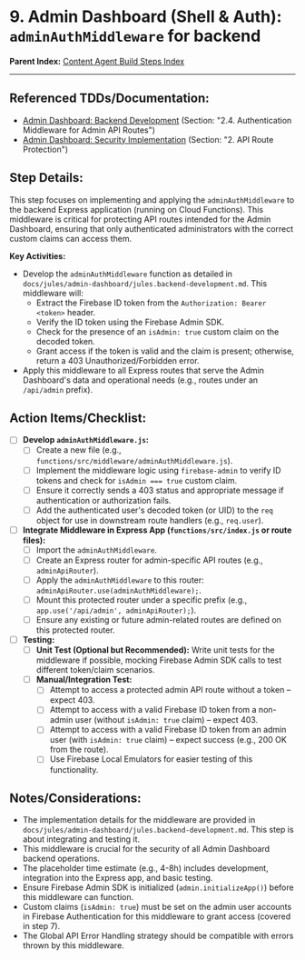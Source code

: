 # 9. Admin Dashboard (Shell & Auth): `adminAuthMiddleware` for backend

**Parent Index:** [Content Agent Build Steps Index](index.md)

---

## Referenced TDDs/Documentation:
*   [Admin Dashboard: Backend Development](../../jules/admin-dashboard/jules.backend-development.md) (Section: "2.4. Authentication Middleware for Admin API Routes")
*   [Admin Dashboard: Security Implementation](../../jules/admin-dashboard/jules.security-implementation.md) (Section: "2. API Route Protection")

## Step Details:
This step focuses on implementing and applying the `adminAuthMiddleware` to the backend Express application (running on Cloud Functions). This middleware is critical for protecting API routes intended for the Admin Dashboard, ensuring that only authenticated administrators with the correct custom claims can access them.

**Key Activities:**
*   Develop the `adminAuthMiddleware` function as detailed in `docs/jules/admin-dashboard/jules.backend-development.md`. This middleware will:
    *   Extract the Firebase ID token from the `Authorization: Bearer <token>` header.
    *   Verify the ID token using the Firebase Admin SDK.
    *   Check for the presence of an `isAdmin: true` custom claim on the decoded token.
    *   Grant access if the token is valid and the claim is present; otherwise, return a 403 Unauthorized/Forbidden error.
*   Apply this middleware to all Express routes that serve the Admin Dashboard's data and operational needs (e.g., routes under an `/api/admin` prefix).

## Action Items/Checklist:
- [ ] **Develop `adminAuthMiddleware.js`:**
    - [ ] Create a new file (e.g., `functions/src/middleware/adminAuthMiddleware.js`).
    - [ ] Implement the middleware logic using `firebase-admin` to verify ID tokens and check for `isAdmin === true` custom claim.
    - [ ] Ensure it correctly sends a 403 status and appropriate message if authentication or authorization fails.
    - [ ] Add the authenticated user's decoded token (or UID) to the `req` object for use in downstream route handlers (e.g., `req.user`).
- [ ] **Integrate Middleware in Express App (`functions/src/index.js` or route files):**
    - [ ] Import the `adminAuthMiddleware`.
    - [ ] Create an Express router for admin-specific API routes (e.g., `adminApiRouter`).
    - [ ] Apply the `adminAuthMiddleware` to this router: `adminApiRouter.use(adminAuthMiddleware);`.
    - [ ] Mount this protected router under a specific prefix (e.g., `app.use('/api/admin', adminApiRouter);`).
    - [ ] Ensure any existing or future admin-related routes are defined on this protected router.
- [ ] **Testing:**
    - [ ] **Unit Test (Optional but Recommended):** Write unit tests for the middleware if possible, mocking Firebase Admin SDK calls to test different token/claim scenarios.
    - [ ] **Manual/Integration Test:**
        - [ ] Attempt to access a protected admin API route without a token – expect 403.
        - [ ] Attempt to access with a valid Firebase ID token from a non-admin user (without `isAdmin: true` claim) – expect 403.
        - [ ] Attempt to access with a valid Firebase ID token from an admin user (with `isAdmin: true` claim) – expect success (e.g., 200 OK from the route).
        - [ ] Use Firebase Local Emulators for easier testing of this functionality.

## Notes/Considerations:
*   The implementation details for the middleware are provided in `docs/jules/admin-dashboard/jules.backend-development.md`. This step is about integrating and testing it.
*   This middleware is crucial for the security of all Admin Dashboard backend operations.
*   The placeholder time estimate (e.g., 4-8h) includes development, integration into the Express app, and basic testing.
*   Ensure Firebase Admin SDK is initialized (`admin.initializeApp()`) before this middleware can function.
*   Custom claims (`isAdmin: true`) must be set on the admin user accounts in Firebase Authentication for this middleware to grant access (covered in step 7).
*   The Global API Error Handling strategy should be compatible with errors thrown by this middleware.
